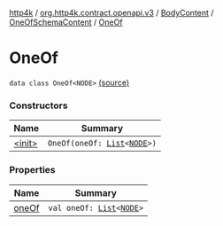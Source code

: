 [http4k](../../../../index.md) / [org.http4k.contract.openapi.v3](../../../index.md) / [BodyContent](../../index.md) / [OneOfSchemaContent](../index.md) / [OneOf](./index.md)

# OneOf

`data class OneOf<NODE>` [(source)](https://github.com/http4k/http4k/blob/master/http4k-contract/src/main/kotlin/org/http4k/contract/openapi/v3/model.kt#L78)

### Constructors

| Name | Summary |
|---|---|
| [&lt;init&gt;](-init-.md) | `OneOf(oneOf: `[`List`](https://kotlinlang.org/api/latest/jvm/stdlib/kotlin.collections/-list/index.html)`<`[`NODE`](index.md#NODE)`>)` |

### Properties

| Name | Summary |
|---|---|
| [oneOf](one-of.md) | `val oneOf: `[`List`](https://kotlinlang.org/api/latest/jvm/stdlib/kotlin.collections/-list/index.html)`<`[`NODE`](index.md#NODE)`>` |
